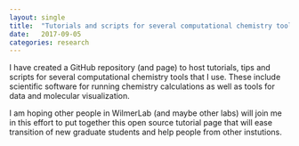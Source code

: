 ```yaml
---
layout: single
title:  "Tutorials and scripts for several computational chemistry tools"
date:   2017-09-05
categories: research
---
```

I have created a GitHub repository (and page) to host tutorials, tips and scripts for several
computational chemistry tools that I use. These include scientific software for running
chemistry calculations as well as tools for data and molecular visualization.

I am hoping other people in WilmerLab (and maybe other labs) will join me in this effort
to put together this open source tutorial page that will ease transition of new graduate
students and help people from other instutions.
